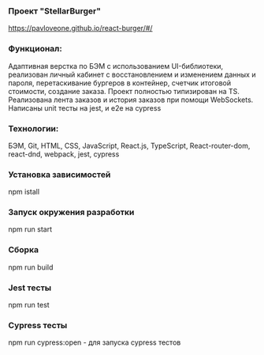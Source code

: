 ### Проект "StellarBurger"

https://pavloveone.github.io/react-burger/#/

### Функционал: 
Адаптивная верстка по БЭМ с использованием UI-библиотеки, реализован личный кабинет с восстановлением и изменением данных и пароля, перетаскивание бургеров в контейнер, счетчик итоговой стоимости, создание заказа. Проект полностью типизирован на TS. Реализована лента заказов и история заказов при помощи WebSockets. Написаны unit тесты на jest, и е2е на cypress

### Технологии: 
БЭМ, Git, HTML, CSS, JavaScript, React.js, TypeScript, React-router-dom, react-dnd, webpack, jest, cypress

### Установка зависимостей
npm istall

### Запуск окружения разработки
npm run start

### Сборка 
npm run build

### Jest тесты 
npm run test

### Cypress тесты
npm run cypress:open - для запуска cypress тестов
